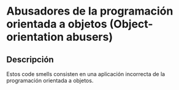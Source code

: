 # Abusadores de la programación orientada a objetos (Object-orientation abusers)

## Descripción

Estos code smells consisten en una aplicación incorrecta de la programación orientada a objetos.